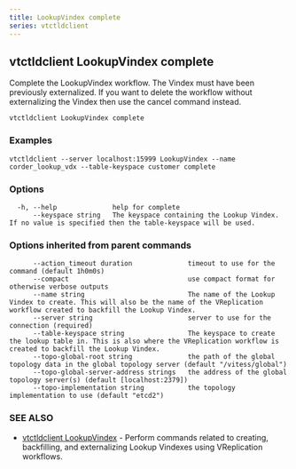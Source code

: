```yaml
---
title: LookupVindex complete
series: vtctldclient
---
```

## vtctldclient LookupVindex complete

Complete the LookupVindex workflow. The Vindex must have been previously externalized. If you want to delete the workflow without externalizing the Vindex then use the cancel command instead.

```
vtctldclient LookupVindex complete
```

### Examples

```
vtctldclient --server localhost:15999 LookupVindex --name corder_lookup_vdx --table-keyspace customer complete
```

### Options

```
  -h, --help              help for complete
      --keyspace string   The keyspace containing the Lookup Vindex. If no value is specified then the table-keyspace will be used.
```

### Options inherited from parent commands

```
      --action_timeout duration              timeout to use for the command (default 1h0m0s)
      --compact                              use compact format for otherwise verbose outputs
      --name string                          The name of the Lookup Vindex to create. This will also be the name of the VReplication workflow created to backfill the Lookup Vindex.
      --server string                        server to use for the connection (required)
      --table-keyspace string                The keyspace to create the lookup table in. This is also where the VReplication workflow is created to backfill the Lookup Vindex.
      --topo-global-root string              the path of the global topology data in the global topology server (default "/vitess/global")
      --topo-global-server-address strings   the address of the global topology server(s) (default [localhost:2379])
      --topo-implementation string           the topology implementation to use (default "etcd2")
```

### SEE ALSO

* [vtctldclient LookupVindex](../)	 - Perform commands related to creating, backfilling, and externalizing Lookup Vindexes using VReplication workflows.

